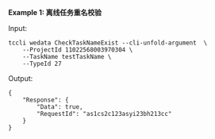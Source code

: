 **Example 1: 离线任务重名校验**



Input: 

```
tccli wedata CheckTaskNameExist --cli-unfold-argument  \
    --ProjectId 11022568003970304 \
    --TaskName testTaskName \
    --TypeId 27
```

Output: 
```
{
    "Response": {
        "Data": true,
        "RequestId": "as1cs2c123asyi23bh213cc"
    }
}
```

